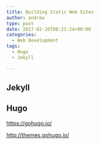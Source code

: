 ```yaml
---
title: Building Static Web Sites
author: andrew
type: post
date: 2017-02-26T08:21:24+00:00
categories:
  - Web Development
tags:
  - Hugo
  - Jekyll

---
```

## Jekyll

## Hugo

https://gohugo.io/
  
http://themes.gohugo.io/
